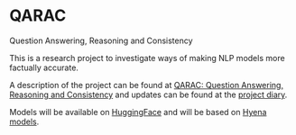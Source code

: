 # QARAC
Question Answering, Reasoning and Consistency

This is a research project to investigate ways of making NLP models more factually accurate.

A description of the project can be found at [QARAC: Question Answering, Reasoning and Consistency](https://playfultechnology.co.uk/qarac-question-answering-reasoning-and-consistency.html)  and updates can be found at the [project diary](https://playfultechnology.co.uk/tag/qarac.html). 

Models will be available on [HuggingFace](https://huggingface.co/PlayfulTechnology) and will be based on [Hyena models](https://arxiv.org/abs/2302.10866).

